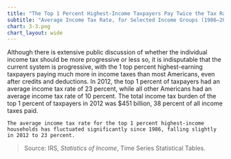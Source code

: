 ```yaml
---
title: "The Top 1 Percent Highest-Income Taxpayers Pay Twice the Tax Rate of Everyone Else"
subtitle: "Average Income Tax Rate, for Selected Income Groups (1986–2012)"
chart: 3-3.png
chart_layout: wide
---
```

Although there is extensive public discussion of whether the individual income tax should be more progressive or less so, it is indisputable that the current system is progressive, with the 1 top percent highest-earning taxpayers paying much more in income taxes than most Americans, even after credits and deductions. In 2012, the top 1 percent of taxpayers had an average income tax rate of 23 percent, while all other Americans had an average income tax rate of 10 percent. The total income tax burden of the top 1 percent of taxpayers in 2012 was $451 billion, 38 percent of all income taxes paid.

```
The average income tax rate for the top 1 percent highest-income households has fluctuated significantly since 1986, falling slightly in 2012 to 23 percent.
```

> Source: IRS, *Statistics of Income*, Time Series Statistical Tables.
